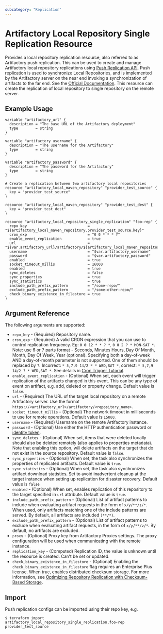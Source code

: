 ```yaml
---
subcategory: "Replication"
---
```

# Artifactory Local Repository Single Replication Resource

Provides a local repository replication resource, also referred to as Artifactory push replication. This can be used to create and manage Artifactory local repository replications using [Push Replication API](https://www.jfrog.com/confluence/display/JFROG/Artifactory+REST+API#ArtifactoryRESTAPI-SetRepositoryReplicationConfiguration).
Push replication is used to synchronize Local Repositories, and is implemented by the Artifactory server on the near end invoking a synchronization of artifacts to the far end.
See the [Official Documentation](https://www.jfrog.com/confluence/display/JFROG/Repository+Replication#RepositoryReplication-PushReplication).
This resource can create the replication of local repository to single repository on the remote server.

## Example Usage

```hcl
variable "artifactory_url" {
  description = "The base URL of the Artifactory deployment"
  type        = string
}

variable "artifactory_username" {
  description = "The username for the Artifactory"
  type        = string
}

variable "artifactory_password" {
  description = "The password for the Artifactory"
  type        = string
}

# Create a replication between two artifactory local repositories
resource "artifactory_local_maven_repository" "provider_test_source" {
  key = "provider_test_source"
}

resource "artifactory_local_maven_repository" "provider_test_dest" {
  key = "provider_test_dest"
}

resource "artifactory_local_repository_single_replication" "foo-rep" {
  repo_key                            = "${artifactory_local_maven_repository.provider_test_source.key}"
  cron_exp                            = "0 0 * * * ?"
  enable_event_replication            = true
  url                                 = "${var.artifactory_url}/artifactory/${artifactory_local_maven_repository.provider_test_dest.key}"
  username                            = "$var.artifactory_username"
  password                            = "$var.artifactory_password"
  enabled                             = true
  socket_timeout_millis 			  = 16000
  enabled                             = true
  sync_deletes                        = false
  sync_properties                     = true
  sync_statistics                     = true
  include_path_prefix_pattern         = "/some-repo/"
  exclude_path_prefix_pattern         = "/some-other-repo/"
  check_binary_existence_in_filestore = true
}
```

## Argument Reference

The following arguments are supported:

* `repo_key` - (Required) Repository name.
* `cron_exp` - (Required) A valid CRON expression that you can use to control replication frequency. Eg: `0 0 12 * * ? *`, `0 0 2 ? * MON-SAT *`. Note: use 6 or 7 parts format - Seconds, Minutes Hours, Day Of Month, Month, Day Of Week, Year (optional). Specifying both a day-of-week AND a day-of-month parameter is not supported. One of them should be replaced by `?`. Incorrect: `* 5,7,9 14/2 * * WED,SAT *`, correct: `* 5,7,9 14/2 ? * WED,SAT *`. See details in [Cron Trigger Tutorial](https://www.quartz-scheduler.org/documentation/quartz-2.3.0/tutorials/crontrigger.html).
* `enable_event_replication` - (Optional) When set, each event will trigger replication of the artifacts changed in this event. This can be any type of event on artifact, e.g. add, deleted or property change. Default value is `false`.
* `url` - (Required) The URL of the target local repository on a remote Artifactory server. Use the format `https://<artifactory_url>/artifactory/<repository_name>`.
* `socket_timeout_millis` - (Optional) The network timeout in milliseconds to use for remote operations. Default value is `15000`.
* `username` - (Required) Username on the remote Artifactory instance.
* `password` - (Optional) Use either the HTTP authentication password or [identity token](https://www.jfrog.com/confluence/display/JFROG/User+Profile#UserProfile-IdentityTokenidentitytoken).
* `sync_deletes` - (Optional) When set, items that were deleted locally should also be deleted remotely (also applies to properties metadata). Note that enabling this option, will delete artifacts on the target that do not exist in the source repository. Default value is `false`.
* `sync_properties` - (Optional) When set, the task also synchronizes the properties of replicated artifacts. Default value is `true`.
* `sync_statistics` - (Optional) When set, the task also synchronizes artifact download statistics. Set to avoid inadvertent cleanup at the target instance when setting up replication for disaster recovery. Default value is `false`
* `enabled` - (Optional) When set, enables replication of this repository to the target specified in `url` attribute. Default value is `true`.
* `include_path_prefix_pattern` - (Optional) List of artifact patterns to include when evaluating artifact requests in the form of `x/y/**/z/*`. When used, only artifacts matching one of the include patterns are served. By default, all artifacts are included `(**/*)`.
* `exclude_path_prefix_pattern` - (Optional) List of artifact patterns to exclude when evaluating artifact requests, in the form of `x/y/**/z/*`. By default, no artifacts are excluded.
* `proxy` - (Optional) Proxy key from Artifactory Proxies settings. The proxy configuration will be used when communicating with the remote instance.
* `replication_key` - (Computed) Replication ID, the value is unknown until the resource is created. Can't be set or updated.
* `check_binary_existence_in_filestore` - (Optional) Enabling the `check_binary_existence_in_filestore` flag requires an Enterprise Plus license. When true, enables distributed checksum storage. For more information, see [Optimizing Repository Replication with Checksum-Based Storage](https://www.jfrog.com/confluence/display/JFROG/Repository+Replication#RepositoryReplication-OptimizingRepositoryReplicationUsingStorageLevelSynchronizationOptions).

## Import

Push replication configs can be imported using their repo key, e.g.

```
$ terraform import artifactory_local_repository_single_replication.foo-rep provider_test_source
```
